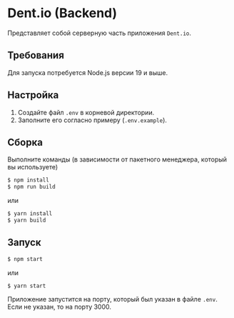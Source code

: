 # Dent.io (Backend)

Представляет собой серверную часть приложения `Dent.io`.

## Требования

Для запуска потребуется Node.js версии 19 и выше.

## Настройка

1. Создайте файл `.env` в корневой директории.
1. Заполните его согласно примеру (`.env.example`).

## Сборка

Выполните команды (в зависимости от пакетного менеджера, который вы используете)

```bash
$ npm install
$ npm run build
```

или

```bash
$ yarn install
$ yarn build
```

## Запуск

```bash
$ npm start
```

или

```bash
$ yarn start
```

Приложение запустится на порту, который был указан в файле `.env`. Если не указан, то на порту 3000.
